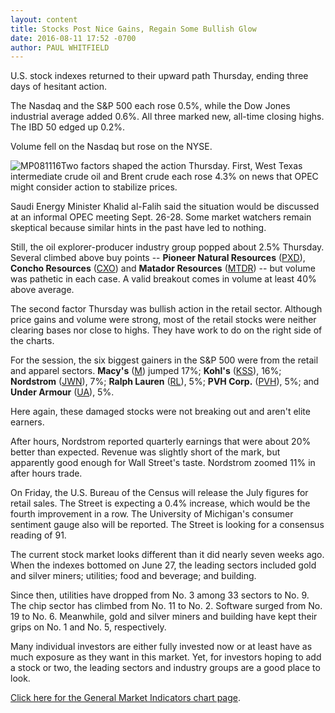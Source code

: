 ```yaml
---
layout: content
title: Stocks Post Nice Gains, Regain Some Bullish Glow
date: 2016-08-11 17:52 -0700
author: PAUL WHITFIELD
---
```






U.S. stock indexes returned to their upward path Thursday, ending three days of hesitant action.


The Nasdaq and the S&P 500 each rose 0.5%, while the Dow Jones industrial average added 0.6%. All three marked new, all-time closing highs. The IBD 50 edged up 0.2%.


Volume fell on the Nasdaq but rose on the NYSE.


![MP081116](https://www.investors.com/wp-content/uploads/2016/08/MP081116-166x300.jpg)Two factors shaped the action Thursday. First, West Texas intermediate crude oil and Brent crude each rose 4.3% on news that OPEC might consider action to stabilize prices.


Saudi Energy Minister Khalid al-Falih said the situation would be discussed at an informal OPEC meeting Sept. 26-28. Some market watchers remain skeptical because similar hints in the past have led to nothing.


Still, the oil explorer-producer industry group popped about 2.5% Thursday. Several climbed above buy points -- **Pioneer Natural Resources** ([PXD](https://research.investors.com/quote.aspx?symbol=PXD)), **Concho Resources** ([CXO](https://research.investors.com/quote.aspx?symbol=CXO)) and **Matador Resources** ([MTDR](https://research.investors.com/quote.aspx?symbol=MTDR)) -- but volume was pathetic in each case. A valid breakout comes in volume at least 40% above average.


The second factor Thursday was bullish action in the retail sector. Although price gains and volume were strong, most of the retail stocks were neither clearing bases nor close to highs. They have work to do on the right side of the charts.


For the session, the six biggest gainers in the S&P 500 were from the retail and apparel sectors. **Macy's** ([M](https://research.investors.com/quote.aspx?symbol=M)) jumped 17%; **Kohl's** ([KSS](https://research.investors.com/quote.aspx?symbol=KSS)), 16%; **Nordstrom** ([JWN](https://research.investors.com/quote.aspx?symbol=JWN)), 7%; **Ralph Lauren** ([RL](https://research.investors.com/quote.aspx?symbol=RL)), 5%; **PVH Corp.** ([PVH](https://research.investors.com/quote.aspx?symbol=PVH)), 5%; and **Under Armour** ([UA](https://research.investors.com/quote.aspx?symbol=UA)), 5%.


Here again, these damaged stocks were not breaking out and aren't elite earners.


After hours, Nordstrom reported quarterly earnings that were about 20% better than expected. Revenue was slightly short of the mark, but apparently good enough for Wall Street's taste. Nordstrom zoomed 11% in after hours trade.


On Friday, the U.S. Bureau of the Census will release the July figures for retail sales. The Street is expecting a 0.4% increase, which would be the fourth improvement in a row. The University of Michigan's consumer sentiment gauge also will be reported. The Street is looking for a consensus reading of 91.


The current stock market looks different than it did nearly seven weeks ago. When the indexes bottomed on June 27, the leading sectors included gold and silver miners; utilities; food and beverage; and building.


Since then, utilities have dropped from No. 3 among 33 sectors to No. 9. The chip sector has climbed from No. 11 to No. 2. Software surged from No. 19 to No. 6. Meanwhile, gold and silver miners and building have kept their grips on No. 1 and No. 5, respectively.


Many individual investors are either fully invested now or at least have as much exposure as they want in this market. Yet, for investors hoping to add a stock or two, the leading sectors and industry groups are a good place to look.


[Click here for the General Market Indicators chart page](https://www.investors.com/wp-content/uploads/2016/08/IBD1108153117GMI.pdf).





